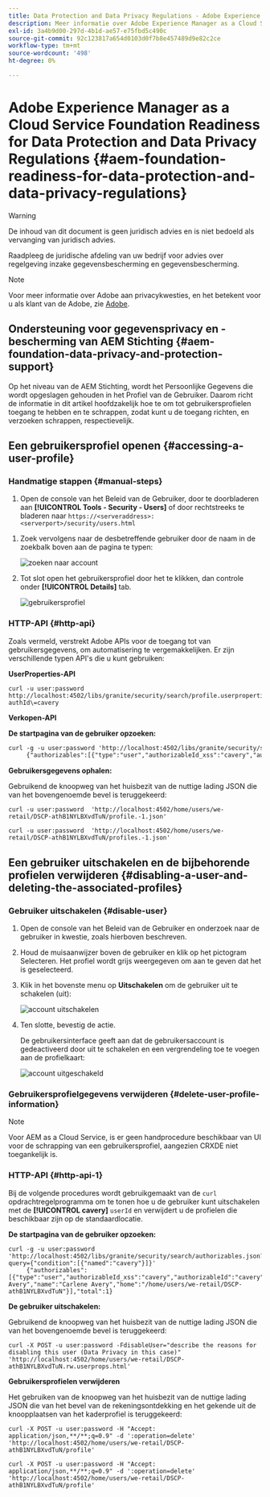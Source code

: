 ```yaml
---
title: Data Protection and Data Privacy Regulations - Adobe Experience Manager as a Cloud Service Foundation Readiness
description: Meer informatie over Adobe Experience Manager as a Cloud Service Foundation-ondersteuning voor de verschillende Data Protection and Data Privacy Regulations. Dit artikel omvat de algemene gegevensbeschermingsverordening van de EU (GDPR), de California Consumer Privacy Act, en hoe te om te voldoen wanneer het uitvoeren van een nieuw AEM as a Cloud Service project.
exl-id: 3a4b9d00-297d-4b1d-ae57-e75fbd5c490c
source-git-commit: 92c123817a654d0103d0f7b8e457489d9e82c2ce
workflow-type: tm+mt
source-wordcount: '498'
ht-degree: 0%

---
```


# Adobe Experience Manager as a Cloud Service Foundation Readiness for Data Protection and Data Privacy Regulations {#aem-foundation-readiness-for-data-protection-and-data-privacy-regulations}

>[!WARNING]
>
>De inhoud van dit document is geen juridisch advies en is niet bedoeld als vervanging van juridisch advies.
>
>Raadpleeg de juridische afdeling van uw bedrijf voor advies over regelgeving inzake gegevensbescherming en gegevensbescherming.

>[!NOTE]
>
>Voor meer informatie over Adobe aan privacykwesties, en het betekent voor u als klant van de Adobe, zie [Adobe](https://www.adobe.com/privacy.html).

## Ondersteuning voor gegevensprivacy en -bescherming van AEM Stichting {#aem-foundation-data-privacy-and-protection-support}

Op het niveau van de AEM Stichting, wordt het Persoonlijke Gegevens die wordt opgeslagen gehouden in het Profiel van de Gebruiker. Daarom richt de informatie in dit artikel hoofdzakelijk hoe te om tot gebruikersprofielen toegang te hebben en te schrappen, zodat kunt u de toegang richten, en verzoeken schrappen, respectievelijk.

## Een gebruikersprofiel openen {#accessing-a-user-profile}

### Handmatige stappen {#manual-steps}

1. Open de console van het Beleid van de Gebruiker, door te doorbladeren aan **[!UICONTROL Tools - Security - Users]** of door rechtstreeks te bladeren naar `https://<serveraddress>:<serverport>/security/users.html`

<!--
   ![useradmin2](assets/useradmin2.png)
-->

1. Zoek vervolgens naar de desbetreffende gebruiker door de naam in de zoekbalk boven aan de pagina te typen:

   ![zoeken naar account](assets/dpp-foundation-01.png)

1. Tot slot open het gebruikersprofiel door het te klikken, dan controle onder **[!UICONTROL Details]** tab.

   ![gebruikersprofiel](assets/dpp-foundation-02.png)

### HTTP-API {#http-api}

Zoals vermeld, verstrekt Adobe APIs voor de toegang tot van gebruikersgegevens, om automatisering te vergemakkelijken. Er zijn verschillende typen API&#39;s die u kunt gebruiken:

**UserProperties-API**

```shell
curl -u user:password http://localhost:4502/libs/granite/security/search/profile.userproperties.json\?authId\=cavery
```

**Verkopen-API**

**De startpagina van de gebruiker opzoeken:**

```xml
curl -g -u user:password 'http://localhost:4502/libs/granite/security/search/authorizables.json?query={"condition":[{"named":"cavery"}]}'
     {"authorizables":[{"type":"user","authorizableId_xss":"cavery","authorizableId":"cavery","name_xss":"Carlene Avery","name":"Carlene Avery","home":"/home/users/we-retail/DSCP-athB1NYLBXvdTuN"}],"total":1}
```

**Gebruikersgegevens ophalen:**

Gebruikend de knoopweg van het huisbezit van de nuttige lading JSON die van het bovengenoemde bevel is teruggekeerd:

```shell
curl -u user:password  'http://localhost:4502/home/users/we-retail/DSCP-athB1NYLBXvdTuN/profile.-1.json'
```

```shell
curl -u user:password  'http://localhost:4502/home/users/we-retail/DSCP-athB1NYLBXvdTuN/profiles.-1.json'
```

## Een gebruiker uitschakelen en de bijbehorende profielen verwijderen {#disabling-a-user-and-deleting-the-associated-profiles}

### Gebruiker uitschakelen {#disable-user}

1. Open de console van het Beleid van de Gebruiker en onderzoek naar de gebruiker in kwestie, zoals hierboven beschreven.
2. Houd de muisaanwijzer boven de gebruiker en klik op het pictogram Selecteren. Het profiel wordt grijs weergegeven om aan te geven dat het is geselecteerd.

3. Klik in het bovenste menu op **Uitschakelen** om de gebruiker uit te schakelen (uit):

   ![account uitschakelen](assets/dpp-foundation-03.png)

4. Ten slotte, bevestig de actie.

   De gebruikersinterface geeft aan dat de gebruikersaccount is gedeactiveerd door uit te schakelen en een vergrendeling toe te voegen aan de profielkaart:

   ![account uitgeschakeld](assets/dpp-foundation-04.png)

### Gebruikersprofielgegevens verwijderen {#delete-user-profile-information}

>[!NOTE]
>
>Voor AEM as a Cloud Service, is er geen handprocedure beschikbaar van UI voor de schrapping van een gebruikersprofiel, aangezien CRXDE niet toegankelijk is.

### HTTP-API {#http-api-1}

Bij de volgende procedures wordt gebruikgemaakt van de `curl` opdrachtregelprogramma om te tonen hoe u de gebruiker kunt uitschakelen met de **[!UICONTROL cavery]** `userId` en verwijdert u de profielen die beschikbaar zijn op de standaardlocatie.

**De startpagina van de gebruiker opzoeken:**

```shell
curl -g -u user:password 'http://localhost:4502/libs/granite/security/search/authorizables.json?query={"condition":[{"named":"cavery"}]}'
     {"authorizables":[{"type":"user","authorizableId_xss":"cavery","authorizableId":"cavery","name_xss":"Carlene Avery","name":"Carlene Avery","home":"/home/users/we-retail/DSCP-athB1NYLBXvdTuN"}],"total":1}
```

**De gebruiker uitschakelen:**

Gebruikend de knoopweg van het huisbezit van de nuttige lading JSON die van het bovengenoemde bevel is teruggekeerd:

```shell
curl -X POST -u user:password -FdisableUser="describe the reasons for disabling this user (Data Privacy in this case)" 'http://localhost:4502/home/users/we-retail/DSCP-athB1NYLBXvdTuN.rw.userprops.html'
```

**Gebruikersprofielen verwijderen**

Het gebruiken van de knoopweg van het huisbezit van de nuttige lading JSON die van het bevel van de rekeningsontdekking en het gekende uit de knoopplaatsen van het kaderprofiel is teruggekeerd:

```shell
curl -X POST -u user:password -H "Accept: application/json,**/**;q=0.9" -d ':operation=delete' 'http://localhost:4502/home/users/we-retail/DSCP-athB1NYLBXvdTuN/profile'
```

```shell
curl -X POST -u user:password -H "Accept: application/json,**/**;q=0.9" -d ':operation=delete' 'http://localhost:4502/home/users/we-retail/DSCP-athB1NYLBXvdTuN/profile'
```
